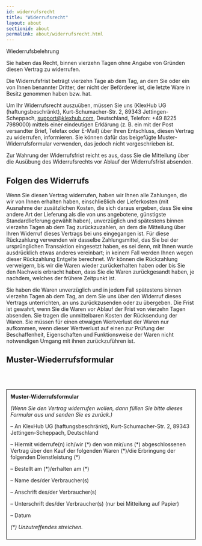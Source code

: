 ```yaml
---
id: widerrufsrecht 
title: "Widerrufsrecht"
layout: about
sectionid: about
permalink: about/widerrufsrecht.html
---
```

Wiederrufsbelehrung

Sie haben das Recht, binnen vierzehn Tagen ohne Angabe von Gründen diesen Vertrag zu widerrufen.

Die Widerrufsfrist beträgt vierzehn Tage ab dem Tag, an dem Sie oder ein von Ihnen benannter Dritter, der nicht der Beförderer ist, die letzte Ware in Besitz genommen haben bzw. hat.

Um Ihr Widerrufsrecht auszuüben, müssen Sie uns (KlexHub UG (haftungsbeschränkt), Kurt-Schumacher-Str. 2, 89343 Jettingen-Scheppach, support@klexhub.com, Deutschland, Telefon: +49 8225 7989000) mittels einer eindeutigen Erklärung (z. B. ein mit der Post versandter Brief, Telefax oder E-Mail) über Ihren Entschluss, diesen Vertrag zu widerrufen, informieren.
Sie können dafür das beigefügte Muster-Widerrufsformular verwenden, das jedoch nicht vorgeschrieben ist.

Zur Wahrung der Widerrufsfrist reicht es aus, dass Sie die Mitteilung über die Ausübung des Widerrufsrechts vor Ablauf der Widerrufsfrist absenden.

## Folgen des Widerrufs

Wenn Sie diesen Vertrag widerrufen, haben wir Ihnen alle Zahlungen, die wir von Ihnen erhalten haben, einschließlich der Lieferkosten (mit Ausnahme der zusätzlichen Kosten, die sich daraus ergeben, dass Sie eine andere Art der Lieferung als die von uns angebotene, günstigste Standardlieferung gewählt haben), unverzüglich und spätestens binnen vierzehn Tagen ab dem Tag zurückzuzahlen, an dem die Mitteilung über Ihren Widerruf dieses Vertrags bei uns eingegangen ist. Für diese Rückzahlung verwenden wir dasselbe Zahlungsmittel, das Sie bei der ursprünglichen Transaktion eingesetzt haben, es sei denn, mit Ihnen wurde ausdrücklich etwas anderes vereinbart; in keinem Fall werden Ihnen wegen dieser Rückzahlung Entgelte berechnet. Wir können die Rückzahlung verweigern, bis wir die Waren wieder zurückerhalten haben oder bis Sie den Nachweis erbracht haben, dass Sie die Waren zurückgesandt haben, je nachdem, welches der frühere Zeitpunkt ist.

Sie haben die Waren unverzüglich und in jedem Fall spätestens binnen vierzehn Tagen ab dem Tag, an dem Sie uns über den Widerruf dieses Vertrags unterrichten, an uns zurückzusenden oder zu übergeben. Die Frist ist gewahrt, wenn Sie die Waren vor Ablauf der Frist von vierzehn Tagen absenden. Sie tragen die unmittelbaren Kosten der Rücksendung der Waren. Sie müssen für einen etwaigen Wertverlust der Waren nur aufkommen, wenn dieser Wertverlust auf einen zur Prüfung der Beschaffenheit, Eigenschaften und Funktionsweise der Waren nicht notwendigen Umgang mit ihnen zurückzuführen ist.


## Muster-Wiederrufsformular

<br/><br/>

<div style="border: 1px solid black; padding: 10px;"><strong>Muster-Widerrufsformular</strong><br>
<p><em>(Wenn Sie den Vertrag widerrufen wollen, dann füllen Sie bitte dieses Formular aus und senden Sie es zurück.)</em></p>
<p>– An KlexHub UG (haftungsbeschränkt), Kurt-Schumacher-Str. 2, 89343 Jettingen-Scheppach, Deutschland</p>
<p>– Hiermit widerrufe(n) ich/wir (*) den von mir/uns (*) abgeschlossenen Vertrag über den Kauf der folgenden Waren (*)/die Erbringung der folgenden Dienstleistung (*)</p>
<p>– Bestellt am (*)/erhalten am (*)</p>
<p>– Name des/der Verbraucher(s)</p>
<p>– Anschrift des/der Verbraucher(s)</p>
<p>– Unterschrift des/der Verbraucher(s) (nur bei Mitteilung auf Papier)</p>
<p>– Datum</p>
<p><em>(*) Unzutreffendes streichen.</em></p>
</div>